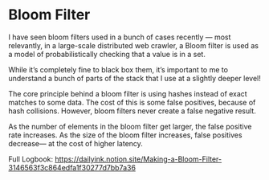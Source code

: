 # Bloom Filter
I have seen bloom filters used in a bunch of cases recently — most relevantly, in a large-scale distributed web crawler, a Bloom filter is used as a model of probabilistically checking that a value is in a set.

While it’s completely fine to black box them, it’s important to me to understand a bunch of parts of the stack that I use at a slightly deeper level!

The core principle behind a bloom filter is using hashes instead of exact matches to some data. The cost of this is some false positives, because of hash collisions. However, bloom filters never create a false negative result.

As the number of elements in the bloom filter get larger, the false positive rate increases. As the size of the bloom filter increases, false positives decrease— at the cost of higher latency.

Full Logbook: https://dailyink.notion.site/Making-a-Bloom-Filter-3146563f3c864edfa1f30277d7bb7a36